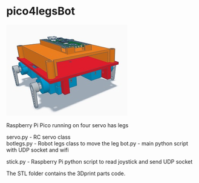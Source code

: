 # pico4legsBot
<img src="servo_on_legs.jpg">



Raspberry Pi Pico running on four servo has legs



servo.py    - RC servo class<br>
botlegs.py  - Robot legs class to move the leg 
bot.py      - main python script with UDP socket and wifi<br>

stick.py    - Raspberry Pi python script to read joystick and send UDP socket


The STL folder contains the 3Dprint parts code.




